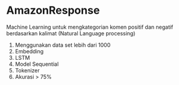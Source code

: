# AmazonResponse
Machine Learning untuk mengkategorian komen positif dan negatif berdasarkan kalimat (Natural Language processing)

1. Menggunakan data set lebih dari 1000
2. Embedding
3. LSTM
4. Model Sequential
5. Tokenizer
6. Akurasi > 75%

